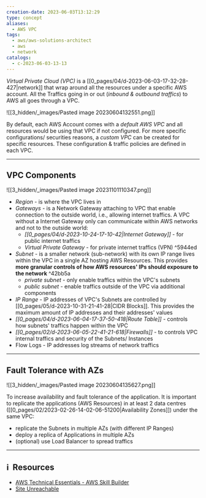 ```yaml
---
creation-date: 2023-06-03T13:12:29
type: concept
aliases:
  - AWS VPC
tags:
  - aws/aws-solutions-architect
  - aws
  - network
catalogs:
  - c-2023-06-03-13-13
---
```


*Virtual Private Cloud (VPC)* is a [[0_pages/04/d-2023-06-03-17-32-28-427|network]] that wrap around all the resources under a specific AWS account. All the Traffics going in or out (*inbound & outbound traffics*) to AWS all goes through a VPC. 

![[3_hidden/_images/Pasted image 20230604132551.png]]

By default, each AWS Account comes with a *default AWS VPC* and all resources would be using that VPC if not configured. For more specific configurations/ securities reasons, a *custom VPC* can be created for specific resources. These configuration & traffic policies are defined in each VPC. 

---
## VPC Components

![[3_hidden/_images/Pasted image 20231101110347.png]]

- *Region* - is where the VPC lives in 
- *Gateways* - is a Network Gateway attaching to VPC that enable connection to the outside world, i.e., allowing internet traffics. A VPC without a Internet Gateway only can communicate within AWS networks and not to the outside world: 
	- *[[0_pages/04/d-2023-10-24-17-10-42|Internet Gateway]]* - for public internet traffics
	- *Virtual Private Gateway* - for private internet traffics (VPN) ^5944ed
- *Subnet* - is a smaller network (sub-network) with its own IP range lives within the VPC in a single AZ hosting AWS Resources. This provides **more granular controls of how AWS resources' IPs should exposure to the network** ^42bb5a
	- *private subnet* - only enable traffics within the VPC's subnets
	- *public subnet* - enable traffics outside of the VPC via additional components
- *IP Range* - IP addresses of VPC's Subnets are controlled by [[0_pages/05/d-2023-10-31-21-41-28|CIDR Blocks]]. This provides the maximum amount of IP addresses and their addresses' values
- *[[0_pages/04/d-2023-06-04-17-37-50-418|Route Table]]* - controls how subnets' traffics happen within the VPC
- *[[0_pages/02/d-2023-06-05-22-41-21-618|Firewalls]]* - to controls VPC internal traffics and security of the Subnets/ Instances
- Flow Logs - IP addresses log streams of network traffics 

---
## Fault Tolerance with AZs

![[3_hidden/_images/Pasted image 20230604135627.png]]

To increase availability and fault tolerance of the application. It is important to replicate the applications (AWS Resources) in at least 2 data centres ([[0_pages/02/2023-02-26-14-02-06-51200|Availability Zones]]) under the same VPC:
- replicate the Subnets in multiple AZs (with different IP Ranges)
- deploy a replica of Applications in multiple AZs
- (optional) use Load Balancer to spread traffics

---
## ℹ️  Resources
- [AWS Technical Essentials - AWS Skill Builder](https://explore.skillbuilder.aws/learn/course/1851/play/78733/aws-technical-essentials-111;lp=1044)
- [Site Unreachable](https://tutorialsdojo.com/amazon-vpc/?src=udemy)